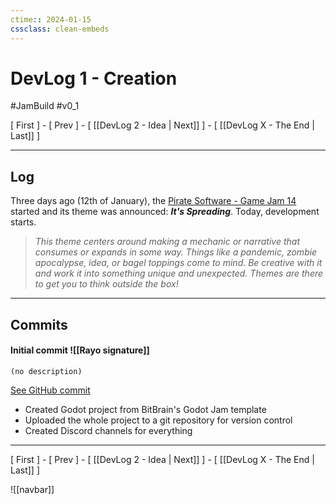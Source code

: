 ```yaml
---
ctime:: 2024-01-15
cssclass: clean-embeds
---
```


# DevLog 1 - Creation

#JamBuild #v0_1 

\[ First \] - \[ Prev \] - \[ [[DevLog 2 - Idea | Next]] \] - \[ [[DevLog X - The End | Last]] \]

---

## Log

Three days ago (12th of January), the [Pirate Software - Game Jam 14](https://itch.io/jam/pirate) started and its theme was announced: ***It's Spreading***. Today, development starts.

> *This theme centers around making a mechanic or narrative that consumes or expands in some way. Things like a pandemic, zombie apocalypse, idea, or bagel toppings come to mind. Be creative with it and work it into something unique and unexpected. Themes are there to get you to think outside the box!*

---

## Commits

#### Initial commit ![[Rayo signature]]
```
(no description)
```
[See GitHub commit](https://github.com/RayoROAR/GreenTop/commit/ec555309305b76139659a6721ae69e765f529c00)

- Created Godot project from BitBrain's Godot Jam template
- Uploaded the whole project to a git repository for version control
- Created Discord channels for everything

---

\[ First \] - \[ Prev \] - \[ [[DevLog 2 - Idea | Next]] \] - \[ [[DevLog X - The End | Last]] \]

![[navbar]]